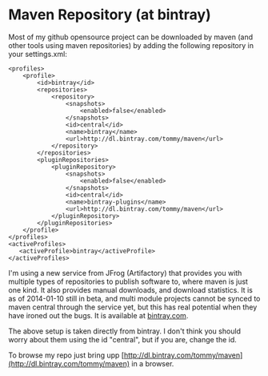 # Maven Repository (at bintray)

Most of my github opensource project can be downloaded by maven (and other tools using maven repositories) by
adding the following repository in your settings.xml:

    <profiles>
        <profile>
            <id>bintray</id>
            <repositories>
                <repository>
                    <snapshots>
                        <enabled>false</enabled>
                    </snapshots>
                    <id>central</id>
                    <name>bintray</name>
                    <url>http://dl.bintray.com/tommy/maven</url>
                </repository>
            </repositories>
            <pluginRepositories>
                <pluginRepository>
                    <snapshots>
                        <enabled>false</enabled>
                    </snapshots>
                    <id>central</id>
                    <name>bintray-plugins</name>
                    <url>http://dl.bintray.com/tommy/maven</url>
                </pluginRepository>
            </pluginRepositories>
        </profile>
    </profiles>
    <activeProfiles>
       <activeProfile>bintray</activeProfile>
    </activeProfiles>

I'm using a new service from JFrog (Artifactory) that provides you with multiple types of repositories to publish software to, where maven is just one kind. It also provides manual downloads, and download statistics. It is as of 2014-01-10 still in beta, and multi module projects cannot be synced to maven central through the service yet, but this has real potential when they have ironed out the bugs. It is available at [bintray.com](http://www.bintray.com). 

The above setup is taken directly from bintray. I don't think you should worry about them using the id "central", but if you are, change the id.

To browse my repo just bring upp [http://dl.bintray.com/tommy/maven](http://dl.bintray.com/tommy/maven) in a browser.
